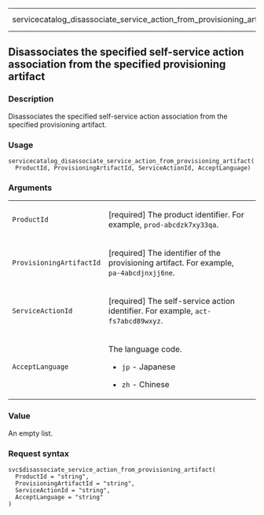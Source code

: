 <table style="width: 100%;">
<tbody>
<tr class="odd">
<td>servicecatalog_disassociate_service_action_from_provisioning_artifact</td>
<td style="text-align: right;">R Documentation</td>
</tr>
</tbody>
</table>

## Disassociates the specified self-service action association from the specified provisioning artifact

### Description

Disassociates the specified self-service action association from the
specified provisioning artifact.

### Usage

    servicecatalog_disassociate_service_action_from_provisioning_artifact(
      ProductId, ProvisioningArtifactId, ServiceActionId, AcceptLanguage)

### Arguments

<table>
<colgroup>
<col style="width: 35%" />
<col style="width: 65%" />
</colgroup>
<tbody>
<tr class="odd">
<td><code
id="servicecatalog_disassociate_service_action_from_provisioning_artifact_:_ProductId">ProductId</code></td>
<td><p>[required] The product identifier. For example,
<code>prod-abcdzk7xy33qa</code>.</p></td>
</tr>
<tr class="even">
<td><code
id="servicecatalog_disassociate_service_action_from_provisioning_artifact_:_ProvisioningArtifactId">ProvisioningArtifactId</code></td>
<td><p>[required] The identifier of the provisioning artifact. For
example, <code
style="white-space: pre;">⁠pa-4abcdjnxjj6ne⁠</code>.</p></td>
</tr>
<tr class="odd">
<td><code
id="servicecatalog_disassociate_service_action_from_provisioning_artifact_:_ServiceActionId">ServiceActionId</code></td>
<td><p>[required] The self-service action identifier. For example,
<code>act-fs7abcd89wxyz</code>.</p></td>
</tr>
<tr class="even">
<td><code
id="servicecatalog_disassociate_service_action_from_provisioning_artifact_:_AcceptLanguage">AcceptLanguage</code></td>
<td><p>The language code.</p>
<ul>
<li><p><code>jp</code> - Japanese</p></li>
<li><p><code>zh</code> - Chinese</p></li>
</ul></td>
</tr>
</tbody>
</table>

### Value

An empty list.

### Request syntax

    svc$disassociate_service_action_from_provisioning_artifact(
      ProductId = "string",
      ProvisioningArtifactId = "string",
      ServiceActionId = "string",
      AcceptLanguage = "string"
    )
